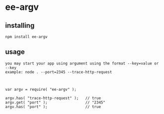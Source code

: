 # ee-argv

## installing

	npm install ee-argv

## usage

	you may start your app using argument using the format --key=value or --key
	example: node . --port=2345 --trace-http-request



	var argv = require( "ee-argv" );

	argv.has( "trace-http-request" );  	// true
	argv.get( "port" ); 				// "2345"
	argv.has( "port" ); 				// true

